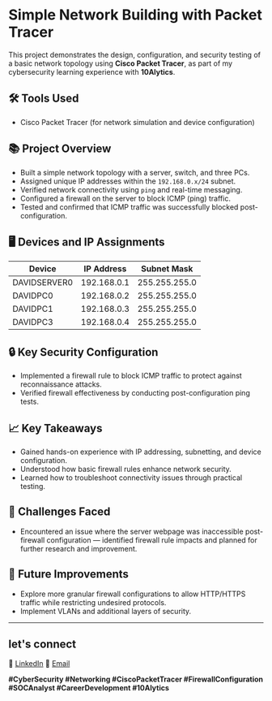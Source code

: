# Simple Network Building with Packet Tracer

This project demonstrates the design, configuration, and security testing of a basic network topology using **Cisco Packet Tracer**, as part of my cybersecurity learning experience with **10Alytics**.

## 🛠️ Tools Used
- Cisco Packet Tracer (for network simulation and device configuration)

## 📚 Project Overview
- Built a simple network topology with a server, switch, and three PCs.
- Assigned unique IP addresses within the `192.168.0.x/24` subnet.
- Verified network connectivity using `ping` and real-time messaging.
- Configured a firewall on the server to block ICMP (ping) traffic.
- Tested and confirmed that ICMP traffic was successfully blocked post-configuration.

## 🖥️ Devices and IP Assignments
| Device      | IP Address    | Subnet Mask     |
|-------------|---------------|----------------|
| DAVIDSERVER0| 192.168.0.1    | 255.255.255.0   |
| DAVIDPC0    | 192.168.0.2    | 255.255.255.0   |
| DAVIDPC1    | 192.168.0.3    | 255.255.255.0   |
| DAVIDPC3    | 192.168.0.4    | 255.255.255.0   |

## 🔒 Key Security Configuration
- Implemented a firewall rule to block ICMP traffic to protect against reconnaissance attacks.
- Verified firewall effectiveness by conducting post-configuration ping tests.

## 📈 Key Takeaways
- Gained hands-on experience with IP addressing, subnetting, and device configuration.
- Understood how basic firewall rules enhance network security.
- Learned how to troubleshoot connectivity issues through practical testing.

## 🧩 Challenges Faced
- Encountered an issue where the server webpage was inaccessible post-firewall configuration — identified firewall rule impacts and planned for further research and improvement.

## 🚀 Future Improvements
- Explore more granular firewall configurations to allow HTTP/HTTPS traffic while restricting undesired protocols.
- Implement VLANs and additional layers of security.

---

## let's connect
🔗 [LinkedIn](https://www.linkedin.com/posts/kiridi-david_building-a-simple-network-using-cisco-packet-activity-7336727541371531265-ch1V?utm_source=share&utm_medium=member_desktop&rcm=ACoAAD1dUPEByIj2cRbQAPsn4QcGmvpGWifXhi8)
📧 [Email](mailto:kirididavid@gmail.com)


**#CyberSecurity #Networking #CiscoPacketTracer #FirewallConfiguration #SOCAnalyst #CareerDevelopment #10Alytics**

